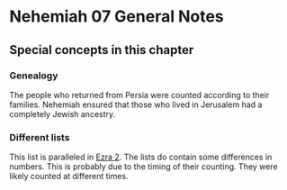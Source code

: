 # Nehemiah 07 General Notes

## Special concepts in this chapter

### Genealogy

The people who returned from Persia were counted according to their families. Nehemiah ensured that those who lived in Jerusalem had a completely Jewish ancestry.

### Different lists
This list is paralleled in [Ezra 2](../../ezr/02/01.md). The lists do contain some differences in numbers. This is probably due to the timing of their counting. They were likely counted at different times.